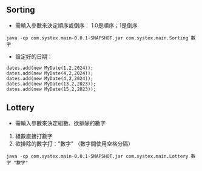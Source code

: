 ## Sorting
- 需輸入參數來決定順序或倒序：
  1.0是順序；1是倒序
```
java -cp com.systex.main-0.0.1-SNAPSHOT.jar com.systex.main.Sorting 數字
```
- 設定好的日期：
```
dates.add(new MyDate(1,2,2024));
dates.add(new MyDate(4,2,2024));
dates.add(new MyDate(4,2,2024));
dates.add(new MyDate(13,2,2023));
dates.add(new MyDate(15,2,2023));
```
## Lottery
- 需輸入參數來決定組數、欲排除的數字
1. 組數直接打數字
2. 欲排除的數字打："數字"
   （數字間使用空格分隔）
```
java -cp com.systex.main-0.0.1-SNAPSHOT.jar com.systex.main.Lottery 數字 "數字"
```
